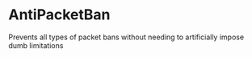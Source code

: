 # AntiPacketBan
 Prevents all types of packet bans without needing to artificially impose dumb limitations

